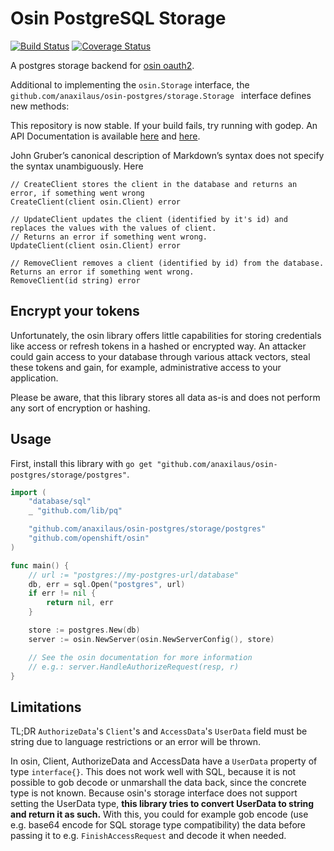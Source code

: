 # Osin PostgreSQL Storage

[![Build Status](https://travis-ci.org/anaxilaus/osin-postgres.svg?branch=master)](https://travis-ci.org/anaxilaus/osin-postgres)
[![Coverage Status](https://coveralls.io/repos/github/anaxilaus/osin-postgres/badge.svg?branch=master)](https://coveralls.io/github/anaxilaus/osin-postgres?branch=master)


A postgres storage backend for [osin oauth2](https://github.com/openshift/osin).

Additional to implementing the `osin.Storage` interface, the
`github.com/anaxilaus/osin-postgres/storage.Storage ` interface defines new methods:


This repository is now stable. If your build fails, try running with godep. An API
Documentation is available [here](https://godoc.org/github.com/anaxilaus/osin-postgres/storage)
and [here](https://godoc.org/github.com/anaxilaus/osin-postgres/storage/postgres).


John Gruber’s canonical description of Markdown’s syntax does not specify the syntax
unambiguously. Here 

```
// CreateClient stores the client in the database and returns an error, if something went wrong
CreateClient(client osin.Client) error

// UpdateClient updates the client (identified by it's id) and replaces the values with the values of client.
// Returns an error if something went wrong.
UpdateClient(client osin.Client) error

// RemoveClient removes a client (identified by id) from the database. Returns an error if something went wrong.
RemoveClient(id string) error
```

## Encrypt your tokens

Unfortunately, the osin library offers little capabilities for storing credentials like access or refresh tokens in a
hashed or encrypted way. An attacker could gain access to your database through various attack vectors, steal these
tokens and gain, for example, administrative access to your application.

Please be aware, that this library stores all data as-is and does not perform any sort of encryption or hashing.

## Usage

First, install this library with `go get "github.com/anaxilaus/osin-postgres/storage/postgres"`.

```go
import (
	"database/sql"
	_ "github.com/lib/pq"

	"github.com/anaxilaus/osin-postgres/storage/postgres"
	"github.com/openshift/osin"
)

func main() {
    // url := "postgres://my-postgres-url/database"
    db, err = sql.Open("postgres", url)
    if err != nil {
        return nil, err
    }

    store := postgres.New(db)
    server := osin.NewServer(osin.NewServerConfig(), store)

    // See the osin documentation for more information
    // e.g.: server.HandleAuthorizeRequest(resp, r)
}
```

## Limitations

TL;DR `AuthorizeData`'s `Client`'s and `AccessData`'s `UserData` field must be string due to language restrictions or an error will be thrown.

In osin, Client, AuthorizeData and AccessData have a `UserData` property of type `interface{}`. This does not work well
with SQL, because it is not possible to gob decode or unmarshall the data back, since the concrete type is not known.
Because osin's storage interface does not support setting the UserData type, **this library tries to convert UserData to string
and return it as such.** With this, you could for example gob encode (use e.g. base64 encode for SQL storage type compatibility)
the data before passing it to e.g. `FinishAccessRequest` and decode it when needed.
